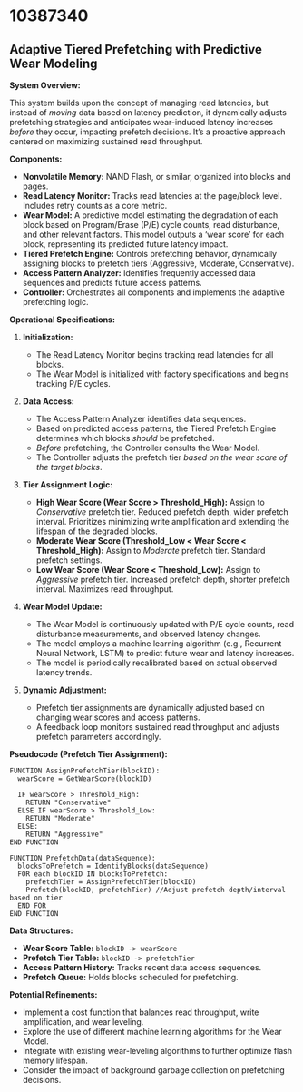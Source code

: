 # 10387340

## Adaptive Tiered Prefetching with Predictive Wear Modeling

**System Overview:**

This system builds upon the concept of managing read latencies, but instead of *moving* data based on latency prediction, it dynamically adjusts prefetching strategies and anticipates wear-induced latency increases *before* they occur, impacting prefetch decisions. It’s a proactive approach centered on maximizing sustained read throughput.

**Components:**

*   **Nonvolatile Memory:** NAND Flash, or similar, organized into blocks and pages.
*   **Read Latency Monitor:** Tracks read latencies at the page/block level. Includes retry counts as a core metric.
*   **Wear Model:**  A predictive model estimating the degradation of each block based on Program/Erase (P/E) cycle counts, read disturbance, and other relevant factors.  This model outputs a ‘wear score’ for each block, representing its predicted future latency impact.
*   **Tiered Prefetch Engine:**  Controls prefetching behavior, dynamically assigning blocks to prefetch tiers (Aggressive, Moderate, Conservative).
*   **Access Pattern Analyzer:** Identifies frequently accessed data sequences and predicts future access patterns.
*   **Controller:** Orchestrates all components and implements the adaptive prefetching logic.



**Operational Specifications:**

1.  **Initialization:**
    *   The Read Latency Monitor begins tracking read latencies for all blocks.
    *   The Wear Model is initialized with factory specifications and begins tracking P/E cycles.

2.  **Data Access:**
    *   The Access Pattern Analyzer identifies data sequences.
    *   Based on predicted access patterns, the Tiered Prefetch Engine determines which blocks *should* be prefetched.
    *   *Before* prefetching, the Controller consults the Wear Model.
    *   The Controller adjusts the prefetch tier *based on the wear score of the target blocks*.

3.  **Tier Assignment Logic:**

    *   **High Wear Score (Wear Score > Threshold_High):** Assign to *Conservative* prefetch tier. Reduced prefetch depth, wider prefetch interval. Prioritizes minimizing write amplification and extending the lifespan of the degraded blocks.
    *   **Moderate Wear Score (Threshold_Low < Wear Score < Threshold_High):**  Assign to *Moderate* prefetch tier.  Standard prefetch settings.
    *   **Low Wear Score (Wear Score < Threshold_Low):** Assign to *Aggressive* prefetch tier. Increased prefetch depth, shorter prefetch interval. Maximizes read throughput.

4.  **Wear Model Update:**

    *   The Wear Model is continuously updated with P/E cycle counts, read disturbance measurements, and observed latency changes.
    *   The model employs a machine learning algorithm (e.g., Recurrent Neural Network, LSTM) to predict future wear and latency increases.
    *   The model is periodically recalibrated based on actual observed latency trends.

5. **Dynamic Adjustment:**
    *   Prefetch tier assignments are dynamically adjusted based on changing wear scores and access patterns.
    *   A feedback loop monitors sustained read throughput and adjusts prefetch parameters accordingly.




**Pseudocode (Prefetch Tier Assignment):**

```
FUNCTION AssignPrefetchTier(blockID):
  wearScore = GetWearScore(blockID)

  IF wearScore > Threshold_High:
    RETURN "Conservative"
  ELSE IF wearScore > Threshold_Low:
    RETURN "Moderate"
  ELSE:
    RETURN "Aggressive"
END FUNCTION

FUNCTION PrefetchData(dataSequence):
  blocksToPrefetch = IdentifyBlocks(dataSequence)
  FOR each blockID IN blocksToPrefetch:
    prefetchTier = AssignPrefetchTier(blockID)
    Prefetch(blockID, prefetchTier) //Adjust prefetch depth/interval based on tier
  END FOR
END FUNCTION
```

**Data Structures:**

*   **Wear Score Table:**  `blockID -> wearScore`
*   **Prefetch Tier Table:** `blockID -> prefetchTier`
*   **Access Pattern History:** Tracks recent data access sequences.
*   **Prefetch Queue:** Holds blocks scheduled for prefetching.



**Potential Refinements:**

*   Implement a cost function that balances read throughput, write amplification, and wear leveling.
*   Explore the use of different machine learning algorithms for the Wear Model.
*   Integrate with existing wear-leveling algorithms to further optimize flash memory lifespan.
*   Consider the impact of background garbage collection on prefetching decisions.